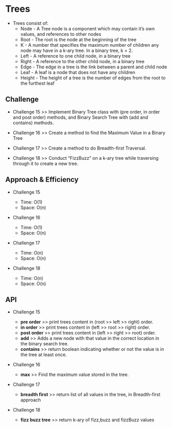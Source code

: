 # Trees

- Trees consist of:
  - Node - A Tree node is a component which may contain it’s own values, and references to other nodes
  - Root - The root is the node at the beginning of the tree
  - K - A number that specifies the maximum number of children any node may have in a k-ary tree. In a binary tree, k = 2.
  - Left - A reference to one child node, in a binary tree
  - Right - A reference to the other child node, in a binary tree
  - Edge - The edge in a tree is the link between a parent and child node
  - Leaf - A leaf is a node that does not have any children
  - Height - The height of a tree is the number of edges from the root to the furthest leaf

## Challenge

- Challenge 15 >> Implement Binary Tree class with (pre order, in order and post order) methods, and Binary Search Tree with (add and contains) methods.

- Challenge 16 >> Create a method to find the Maximum Value in a Binary Tree

- Challenge 17 >> Create a method to do Breadth-first Traversal.

- Challenge 18 >> Conduct “FizzBuzz” on a k-ary tree while traversing through it to create a new tree.

## Approach & Efficiency

- Challenge 15

  - Time: O(1)
  - Space: O(n)

- Challenge 16

  - Time: O(1)
  - Space: O(n)

- Challenge 17

  - Time: O(n)
  - Space: O(n)

- Challenge 18

  - Time: O(n)
  - Space: O(n)

## API

- Challenge 15

  - **pre order** >> print trees content in (root >> left >> right) order.
  - **in order** >> print trees content in (left >> root >> right) order.
  - **post order** >> print trees content in (left >> right >> root) order.
  - **add** >> Adds a new node with that value in the correct location in the binary search tree.
  - **contains** >> return boolean indicating whether or not the value is in the tree at least once.

- Challenge 16

  - **max** >> Find the maximum value stored in the tree.

- Challenge 17

  - **breadth first** >> return list of all values in the tree, in Breadth-first approach

- Challenge 18

  - **fizz buzz tree** >> return k-ary of fizz,buzz and fizzBuzz values
